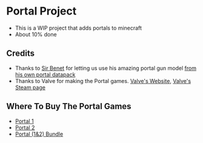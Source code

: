 # Portal Project
- This is a WIP project that adds portals to minecraft
- About 10% done

Credits
------------
- Thanks to [Sir Benet](https://www.reddit.com/u/SirBenet/) for letting us use his amazing portal gun model [from his own portal datapack](https://www.reddit.com/r/Minecraft/comments/b15dho/vanilla_portal_gun_in_latest_snapshot_with/)
- Thanks to Valve for making the Portal games. [Valve's Website](https://www.valvesoftware.com), [Valve's Steam page](https://store.steampowered.com/publisher/valve)

Where To Buy The Portal Games
-----------
 - [Portal 1](https://store.steampowered.com/app/400/Portal/)
 - [Portal 2](https://store.steampowered.com/app/620/Portal_2/)
 - [Portal (1&2) Bundle](https://store.steampowered.com/bundle/234/Portal_Bundle/)
